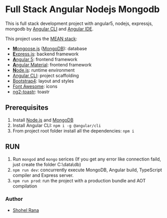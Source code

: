 # Full Stack Angular Nodejs Mongodb
This is full stack development project with angular5, nodejs, expressjs, mongodb by [Angular CLI](https://github.com/angular/angular-cli) and [Angular IDE](https://www.genuitec.com/products/angular-ide/).

This project uses the [MEAN stack](https://en.wikipedia.org/wiki/MEAN_(software_bundle)):
* [**M**ongoose.js](http://www.mongoosejs.com) ([MongoDB](https://www.mongodb.com)): database
* [**E**xpress.js](http://expressjs.com): backend framework
* [**A**ngular 5](https://angular.io): frontend framework
* [**A**ngular Material](https://material.angular.io): frontend framework
* [**N**ode.js](https://nodejs.org): runtime environment
* [Angular CLI](https://cli.angular.io): project scaffolding
* [Bootstrap4](https://getbootstrap.com/docs/4.0/getting-started/introduction/): layout and styles
* [Font Awesome](http://fontawesome.io): icons
* [ng2-toastr](https://github.com/PointInside/ng2-toastr): toastr

## Prerequisites
1. Install [Node.js](https://nodejs.org) and [MongoDB](https://www.mongodb.com)
2. Install Angular CLI: `npm i -g @angular/cli`
3. From project root folder install all the dependencies: `npm i`

## RUN
1. Run `mongod` and `mongo` serices (If you get any error like connection faild, just create the folder C:\data\db)
2. `npm run dev`: concurrently execute MongoDB, Angular build, TypeScript compiler and Express server.
3. `npm run prod`: run the project with a production bundle and AOT compilation

### Author
* [Shohel Rana](https://github.com/mdshohelrana)
